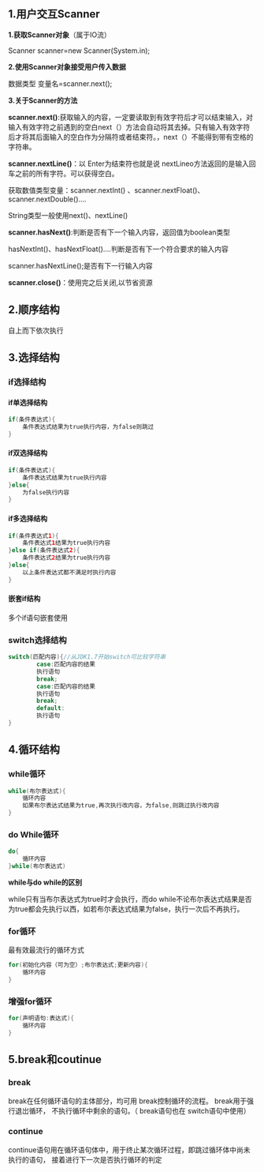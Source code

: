 ## 1.用户交互Scanner

**1.获取Scanner对象**（属于IO流）

Scanner scanner=new Scanner(System.in);

**2.使用Scanner对象接受用户传入数据**

数据类型  变量名=scanner.next();

**3.关于Scanner的方法**

**scanner.next()**:获取输入的内容，一定要读取到有效字符后才可以结束输入，对输入有效字符之前遇到的空白next（）方法会自动将其去掉。只有输入有效字符后才将其后面输入的空白作为分隔符或者结束符。，next（）不能得到带有空格的字符串。

**scanner.nextLine()**：以 Enter为结束符也就是说 nextLineo方法返回的是输入回车之前的所有字符。可以获得空白。

获取数值类型变量：scanner.nextInt() 、scanner.nextFloat()、scanner.nextDouble()....

String类型一般使用next()、nextLine()

**scanner.hasNext()**:判断是否有下一个输入内容，返回值为boolean类型

hasNextInt()、hasNextFloat()....判断是否有下一个符合要求的输入内容

scanner.hasNextLine();是否有下一行输入内容

**scanner.close()**：使用完之后关闭,以节省资源

## 2.顺序结构

自上而下依次执行

## 3.选择结构

### if选择结构

#### if单选择结构

```java
if(条件表达式){
    条件表达式结果为true执行内容，为false则跳过
}
```

#### if双选择结构

```java
if(条件表达式){
    条件表达式结果为true执行内容
}else{
    为false执行内容
}
```

#### if多选择结构

```java
if(条件表达式1){
    条件表达式1结果为true执行内容
}else if(条件表达式2){
    条件表达式2结果为true执行内容
}else{
    以上条件表达式都不满足时执行内容
}
```

#### 嵌套if结构

多个if语句嵌套使用

### switch选择结构

```java
switch(匹配内容){//从JDK1.7开始switch可比较字符串
        case:匹配内容的结果	
        执行语句
        break;
        case:匹配内容的结果	
        执行语句
        break;
        default:	
        执行语句
}
```

## 4.循环结构

### while循环

```java
while(布尔表达式){
    循环内容
    如果布尔表达式结果为true,再次执行改内容，为false,则跳过执行改内容
}
```

### do While循环

```java
do{
    循环内容
}while(布尔表达式)
```



**while与do while的区别**

while只有当布尔表达式为true时才会执行，而do while不论布尔表达式结果是否为true都会先执行以西，如若布尔表达式结果为false，执行一次后不再执行。

### for循环

最有效最流行的循环方式

```java
for(初始化内容（可为空）;布尔表达式;更新内容){
    循环内容 	
}
```

### 增强for循环

```java
for(声明语句:表达式){
    循环内容
}
```

## 5.break和coutinue

### break

break在任何循环语句的主体部分，均可用 break控制循环的流程。 break用于强行退岀循环，
不执行循环中剩余的语句。（ break语句也在 switch语句中使用）

### continue

continue语句用在循环语句体中，用于终止某次循环过程，即跳过循环体中尚未执行的语句，
接着进行下一次是否执行循环的判定







# 